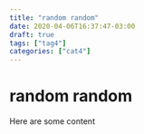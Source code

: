 ```yaml
---
title: "random random"
date: 2020-04-06T16:37:47-03:00
draft: true
tags: ["tag4"]
categories: ["cat4"]
---
```


# random random

Here are some content